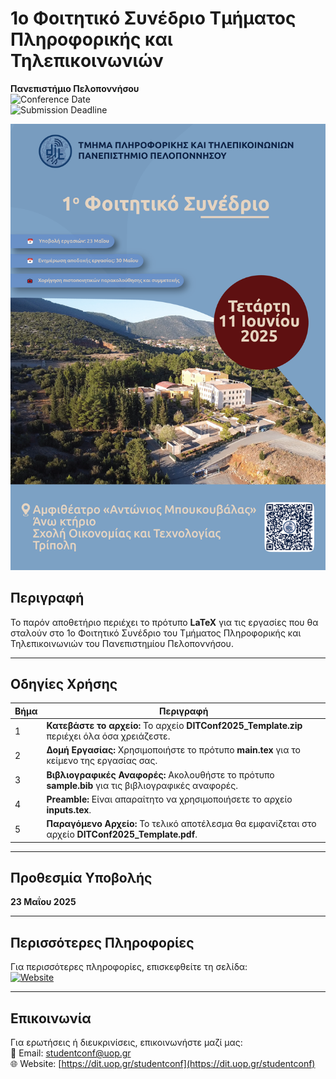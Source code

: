 # 1ο Φοιτητικό Συνέδριο Τμήματος Πληροφορικής και Τηλεπικοινωνιών  
**Πανεπιστήμιο Πελοποννήσου**  
![Conference Date](https://img.shields.io/badge/Ημερομηνία-11%20Ιουνίου%202025-blue)  
![Submission Deadline](https://img.shields.io/badge/Προθεσμία%20Υποβολής-23%20Μαΐου%202025-red)  

![DITConf2025 Banner](assets/studentconfhigh.png)


## Περιγραφή  
Το παρόν αποθετήριο περιέχει το πρότυπο **LaTeX** για τις εργασίες που θα σταλούν στο 1ο Φοιτητικό Συνέδριο του Τμήματος Πληροφορικής και Τηλεπικοινωνιών του Πανεπιστημίου Πελοποννήσου.

---

## Οδηγίες Χρήσης  

| Βήμα | Περιγραφή                                                                 |
|------|---------------------------------------------------------------------------|
| 1    | **Κατεβάστε το αρχείο:** Το αρχείο **DITConf2025_Template.zip** περιέχει όλα όσα χρειάζεστε. |
| 2    | **Δομή Εργασίας:** Χρησιμοποιήστε το πρότυπο **main.tex** για το κείμενο της εργασίας σας. |
| 3    | **Βιβλιογραφικές Αναφορές:** Ακολουθήστε το πρότυπο **sample.bib** για τις βιβλιογραφικές αναφορές. |
| 4    | **Preamble:** Είναι απαραίτητο να χρησιμοποιήσετε το αρχείο **inputs.tex**. |
| 5    | **Παραγόμενο Αρχείο:** Το τελικό αποτέλεσμα θα εμφανίζεται στο αρχείο **DITConf2025_Template.pdf**. |

---

## Προθεσμία Υποβολής  
**23 Μαΐου 2025**

---

## Περισσότερες Πληροφορίες  
Για περισσότερες πληροφορίες, επισκεφθείτε τη σελίδα:  
[![Website](https://img.shields.io/badge/Website-dit.uop.gr-blue)](https://dit.uop.gr/studentconf)

---

## Επικοινωνία  
Για ερωτήσεις ή διευκρινίσεις, επικοινωνήστε μαζί μας:  
📧 Email: [studentconf@uop.gr](mailto:studentconf@uop.gr)  
🌐 Website: [https://dit.uop.gr/studentconf](https://dit.uop.gr/studentconf)
